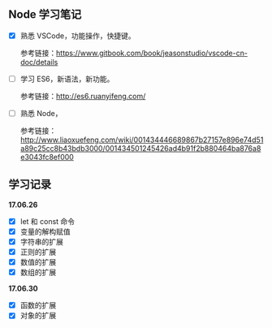 ## Node 学习笔记
- [x] 熟悉 VSCode，功能操作，快捷键。

   参考链接：https://www.gitbook.com/book/jeasonstudio/vscode-cn-doc/details

- [ ] 学习 ES6，新语法，新功能。

   参考链接：http://es6.ruanyifeng.com/

- [ ] 熟悉 Node，

   参考链接：http://www.liaoxuefeng.com/wiki/001434446689867b27157e896e74d51a89c25cc8b43bdb3000/001434501245426ad4b91f2b880464ba876a8e3043fc8ef000

## 学习记录

**17.06.26**
- [x] let 和 const 命令
- [x] 变量的解构赋值
- [x] 字符串的扩展
- [x] 正则的扩展
- [x] 数值的扩展
- [x] 数组的扩展

**17.06.30**
- [x] 函数的扩展
- [x] 对象的扩展